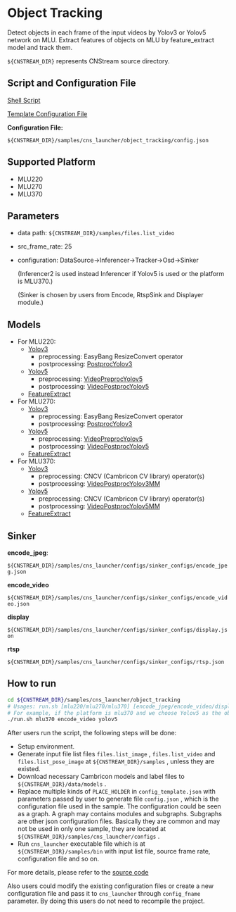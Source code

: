 # Object Tracking

 Detect objects in each frame of the input videos by Yolov3 or Yolov5 network on MLU. Extract features of objects on MLU by feature_extract model and track them.

``${CNSTREAM_DIR}`` represents CNStream source directory.

## Script and Configuration File

[Shell Script](./run.sh)

[Template Configuration File](./config_template.json)

**Configuration File:**

 ``${CNSTREAM_DIR}/samples/cns_launcher/object_tracking/config.json``

## Supported Platform

- MLU220
- MLU270
- MLU370

## Parameters

- data path: ``${CNSTREAM_DIR}/samples/files.list_video``

- src_frame_rate: 25

- configuration: DataSource->Inferencer->Tracker->Osd->Sinker

  (Inferencer2 is used instead Inferencer if Yolov5 is used or the platform is MLU370.)

  (Sinker is chosen by users from Encode, RtspSink and Displayer module.)

## Models

- For MLU220:
  - [Yolov3](http://video.cambricon.com/models/MLU220/yolov3_b4c4_argb_mlu220.cambricon)
    - preprocessing: EasyBang ResizeConvert operator
    - postprocessing: [PostprocYolov3](../../common/postprocess/postprocess_yolov3.cpp)
  - [Yolov5](http://video.cambricon.com/models/MLU220/yolov5/yolov5_b4c4_rgb_mlu220.cambricon)
    - preprocessing: [VideoPreprocYolov5](../../common/video_preprocess/video_preprocess_yolov5.cpp)
    - postprocessing: [VideoPostprocYolov5](../../common/video_postprocess/video_postprocess_yolov5.cpp)
  - [FeatureExtract](http://video.cambricon.com/models/MLU220/feature_extract_for_tracker_b4c4_argb_mlu220.cambricon)
- For MLU270:
  - [Yolov3](http://video.cambricon.com/models/MLU270/yolov3_b4c4_argb_mlu270.cambricon)
    - preprocessing: EasyBang ResizeConvert operator
    - postprocessing: [PostprocYolov3](../../common/postprocess/postprocess_yolov3.cpp)
  - [Yolov5](http://video.cambricon.com/models/MLU270/yolov5/yolov5_b4c4_rgb_mlu270.cambricon)
    - preprocessing: [VideoPreprocYolov5](../../common/video_preprocess/video_preprocess_yolov5.cpp)
    - postprocessing: [VideoPostprocYolov5](../../common/video_postprocess/video_postprocess_yolov5.cpp)
  - [FeatureExtract](http://video.cambricon.com/models/MLU270/feature_extract_for_tracker_b4c4_argb_mlu270.cambricon)
- For MLU370:
  - [Yolov3](http://video.cambricon.com/models/magicmind/v1.1.0/yolov3_v1.1.0_4b_rgb_uint8.magicmind)
    - preprocessing: CNCV (Cambricon CV library) operator(s)
    - postprocessing: [VideoPostprocYolov3MM](../../common/video_postprocess/video_postprocess_yolov3_mm.cpp)
  - [Yolov5](http://video.cambricon.com/models/magicmind/v1.1.0/yolov5m_v1.1.0_4b_rgb_uint8.magicmind)
    - preprocessing: CNCV (Cambricon CV library) operator(s)
    - postprocessing: [VideoPostprocYolov5MM](../../common/video_postprocess/video_postprocess_yolov5_mm.cpp)
  - [FeatureExtract](http://video.cambricon.com/models/magicmind/v1.1.0/feature_extract_v1.1.0_4b_rgb_fp32.magicmind)

## Sinker

**encode_jpeg**:

``${CNSTREAM_DIR}/samples/cns_launcher/configs/sinker_configs/encode_jpeg.json``

**encode_video**

``${CNSTREAM_DIR}/samples/cns_launcher/configs/sinker_configs/encode_video.json``

**display**

``${CNSTREAM_DIR}/samples/cns_launcher/configs/sinker_configs/display.json``

**rtsp**

``${CNSTREAM_DIR}/samples/cns_launcher/configs/sinker_configs/rtsp.json``

## How to run

```sh
cd ${CNSTREAM_DIR}/samples/cns_launcher/object_tracking
# Usages: run.sh [mlu220/mlu270/mlu370] [encode_jpeg/encode_video/display/rtsp] [yolov3/yolov5]
# For example, if the platform is mlu370 and we choose Yolov5 as the object detection network. Also we want to encode the results to videos.
./run.sh mlu370 encode_video yolov5
```



After users run the script, the following steps will be done:

- Setup environment.
- Generate input file list files ``files.list_image`` , ``files.list_video`` and ``files.list_pose_image`` at ``${CNSTREAM_DIR}/samples`` , unless they are existed.
- Download necessary Cambricon models and label files to ``${CNSTREAM_DIR}/data/models`` .
- Replace multiple kinds of ``PLACE_HOLDER`` in ``config_template.json`` with parameters passed by user to generate file ``config.json`` , which is the configuration file used in the sample. The configuration could be seen as a graph. A graph may contains modules and subgraphs. Subgraphs are other json configuration files. Basically they are common and may not be used in only one sample, they are located at ``${CNSTREAM_DIR}/samples/cns_launcher/configs`` .
- Run ``cns_launcher`` executable file which is at ``${CNSTREAM_DIR}/samples/bin`` with input list file, source frame rate, configuration file and so on.



For more details, please refer to the [source code](../cns_launcher.cpp)

Also users could modify the existing configuration files or create a new configuration file and pass it to ``cns_launcher`` through ``config_fname`` parameter. By doing this users do not need to recompile the project.

